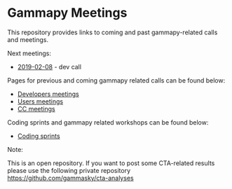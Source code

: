 # Gammapy Meetings

This repository provides links to coming and past gammapy-related calls and meetings.

Next meetings:
* [2019-02-08](dev-meetings/2019/2019-02-08/README.md) - dev call

Pages for previous and coming gammapy related calls can be found below:

* [Developers meetings](dev-meetings/README.md)
* [Users meetings](user-meetings/README.md)
* [CC meetings](CC-meetings/README.md)

Coding sprints and gammapy related workshops can be found below:
* [Coding sprints](coding-sprints/README.md)


Note:

This is an open repository. If you want to post some CTA-related results please use the following private repository
https://github.com/gammasky/cta-analyses
